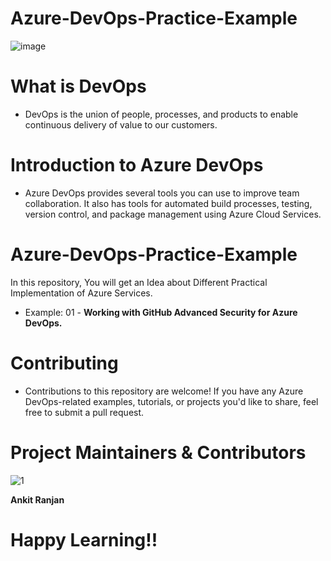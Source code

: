 # Azure-DevOps-Practice-Example

![image](https://github.com/ankitnewjobs/Azure-Practices-Examples/assets/154872782/70bf12f4-761c-4372-a520-1e3dff191799)

# What is DevOps

- DevOps is the union of people, processes, and products to enable continuous delivery of value to our customers.

# Introduction to  Azure DevOps

- Azure DevOps provides several tools you can use to improve team collaboration. It also has tools for automated build processes, testing, version control, and package management using Azure Cloud Services.

# Azure-DevOps-Practice-Example

In this repository,  You will get an Idea about Different Practical Implementation of Azure Services.

- Example: 01 - **Working with GitHub Advanced Security for Azure DevOps.**

# Contributing

- Contributions to this repository are welcome! If you have any Azure DevOps-related examples, tutorials, or projects you'd like to share, feel free to submit a pull request.

# Project Maintainers & Contributors

![1](https://github.com/ankitnewjobs/Azure-Practices-Examples/assets/154872782/0eb590e7-50e0-49f0-9439-77537cde2b8b)

**Ankit Ranjan**

# Happy Learning!!
